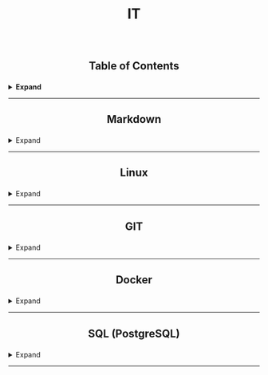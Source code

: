 # <p align="center">IT</p>

<!-- Comment method 1 -->
[//]: # (Comment method 2 - the preferable one. + insert empty string before)
[//]: <> (Comment method 3)
[//]: # "Comment method 4"



</br>

## <p align="center">Table of Contents</p>
<details>
  <summary><b>Expand</b></summary>  

- __[Markdown](#markdown)__
<!--  - [Links](#markdown.links)
-->
- __[Linux](#linux)__
<!--  - [Commands](#linux.commands)
  - [Links](#linux.links)
-->
- __[GIT](#git)__
<!--  - [Installation](#git.install)
  - [Commands](#git.commands)
  - [Workflow](#git.workflow)
  - [Links](#git.links)
-->
- __[Docker](#docker)__
<!--  - [Installation](#docker.install)
  - [Commands](#docker.commands)
  - [Workflow](#docker.workflow)
  - [Links](#docker.links)
-->
- __[SQL (PostgreSQL)](#postgres)__
<!--  - [Installation](#postgres.install)
  - [Commands](#postgres.commands)
  - [Workflow](#postgres.workflow)
  - [Links](#postgres.links)
-->

</br>
</details>

--------------------------------------------------------------------------------

## <p align="center">Markdown</p><a name="markdown"></a>
<details>
  <summary>Expand</summary>  
  
  - [Syntax](#markdown.syntax)  
  - [Links](#markdown.links)  
  



</br>

### Syntax <a name="markdown.syntax"></a>





</br>

### Links <a name="markdown.links"></a>





</br>
</details>

--------------------------------------------------------------------------------

## <p align="center">Linux</p><a name="linux"></a>
<details>
  <summary>Expand</summary>  
  
  - [Commands](#linux.commands)
  - [Links](#linux.links)

  

</br>

### Commands <a name="linux.commands"></a>




</br>

### Links <a name="linux.links"></a>





</br>
</details>

--------------------------------------------------------------------------------

## <p align="center">GIT</p> <a name="git"></a>
<details>
  <summary>Expand</summary>  
  
  - [Installation](#git.install)
  - [Commands](#git.commands)
  - [Workflow](#git.workflow)
  - [Links](#git.links)



</br>

### Installation <a name="git.install"></a>



</br>

### Commands <a name="git.commands"></a>



</br>

### Workflow <a name="git.workflow"></a>




</br>

### Links <a name="git.links"></a>






</br>
</details>

--------------------------------------------------------------------------------

## <p align="center">Docker</p> <a name="docker"></a>
<details>
  <summary>Expand</summary>  

  - [Installation](#docker.install)
  - [Commands](#docker.commands)
  - [Workflow](#docker.workflow)
  - [Links](#docker.links)

  

</br>

### Installation <a name="docker.install"></a>  
  
__1. Set up the repository__  
  
1.1. Update the apt package index, and install packages to allow apt to use a repository over HTTPS:
  ```
  $ sudo apt update
  $ sudo apt install apt-transport-https ca-certificates curl gnupg-agent software-properties-common
  ```  
1.2. Add Docker’s official GPG key:  
  ```
  $ curl -fsSL https://download.docker.com/linux/ubuntu/gpg | sudo apt-key add -  
  OK
  ```  
1.3. Verify that you now have the key with the fingerprint 9DC8 5822 9FC7 DD38 854A  E2D8 8D81 803C 0EBF CD88, by searching for the last 8 characters of the fingerprint:  
  ```
  $ sudo apt-key fingerprint 0EBFCD88
  pub   rsa4096 2017-02-22 [SCEA]
        9DC8 5822 9FC7 DD38 854A  E2D8 8D81 803C 0EBF CD88
  uid           [ unknown] Docker Release (CE deb) <docker@docker.com>
  sub   rsa4096 2017-02-22 [S]
  ```  
1.4. Set up the stable repository:  
  ```
  $ sudo add-apt-repository "deb [arch=amd64] https://download.docker.com/linux/ubuntu $(lsb_release -cs) stable"
  ```  
  
__2. Install Docker Engine__  
  
2.1. Update the apt package index, and install the latest version of Docker Engine and containerd:
  ```
  $ sudo apt update
  $ sudo apt install docker-ce docker-ce-cli containerd.io
  ```  
2.2. Verify that Docker Engine is installed correctly by running the hello-world image:  
  ```
  $ sudo docker run hello-world  
  Unable to find image 'hello-world:latest' locally
  latest: Pulling from library/hello-world
  0e03bdcc26d7: Pull complete 
  Digest: sha256:e7c70bb24b462baa86c102610182e3efcb12a04854e8c582838d92970a09f323
  Status: Downloaded newer image for hello-world:latest

  Hello from Docker!
  This message shows that your installation appears to be working correctly.
  ...
  ```  
  
__3. Post-installation steps__  
  
3.1. Manage Docker as a non-root user:  
The Docker daemon binds to a Unix socket instead of a TCP port. By default that Unix socket is owned by the user `root` and other users can only access it using `sudo`. The Docker daemon always runs as the `root` user.  
If you don’t want to preface the `docker` command with `sudo`, create a Unix group called `docker` and add users to it. When the Docker daemon starts, it creates a Unix socket accessible by members of the `docker` group.  
  
Create a `docker` group, and add your user to the `docker` group:  
  ```
  $ sudo groupadd docker
  $ sudo usermod -aG docker $USER
  ```  
Log out and log in, so that your group membership is re-evaluated. Or run the following command to activate the changes to groups:  
  ```
  $ newgrp docker
  ```  
Verify that you can run docker commands without sudo:  
  ```
  $ docker run hello-world
  Hello from Docker!
  This message shows that your installation appears to be working correctly.
  ...
  ```  
  
3.2. Configure Docker to start on boot:  
   ```
  $ sudo systemctl enable docker
  ```  




</br>

### Commands <a name="docker.commands" ></a>  <a href="https://docs.docker.com/engine/reference/commandline/docker/" target="_blank"> (documentation)</a>  
  
- check the version:  
`$ docker --version`  
- create and run container from an image:  
`$ docker run [OPTIONS] IMAGE [COMMAND] [ARG...]`  
- manage images:  
`$ docker image COMMAND`  
  - list images:  
  `$ docker image ls`  
  - build an image from docker file:  
  `$ docker image build`  
  - pull an image from registry:  
  `$ docker image pull`  
  - push an image to registry:  
  `$ docker image push`  
  - remove image:  
  `$ docker image rm`  
- manage containers:  
`$ docker container COMMAND`  
  - list containers:  
  `$ docker container ls`  
  - start container:  
  `$ docker container start`  
  - stop container:  
  `$ docker container stop`  
  - remove container:  
  `$ docker container rm`  
- list containers:  
`$ docker ps [OPTIONS]`  
  - list all:  
  `$ docker ps -a`  
- remove container:  
`$ docker rm [OPTIONS] CONTAINER`  
- remove image:  
`$ docker rmi [OPTIONS] IMAGE`  
- stop running container:  
`$ docker stop [OPTIONS] CONTAINER`  
- start stopped container:  
`$ docker start [OPTIONS] CONTAINER`  



</br>

### Workflow <a name="docker.workflow"></a>




  
</br>

### Links <a name="docker.links"></a>
- <a href="https://docs.docker.com/" target="_blank">docs.docker.com</a> - official site






</br>
</details>

--------------------------------------------------------------------------------

## <p align="center">SQL (PostgreSQL)</p> <a name="postgres"></a>
<details>
  <summary>Expand</summary>  

  - [Installation](#postgres.install)
  - [Commands](#postgres.commands)
  - [Workflow](#postgres.workflow)
  - [Links](#postgres.links)

  

</br>

### Installation <a name="postgres.install"></a>  
  
__1. Set up the repository__  
  
1.1. Create the repository configuration file:  
  ```
  $ sudo sh -c 'echo "deb http://apt.postgresql.org/pub/repos/apt $(lsb_release -cs)-pgdg main" > /etc/apt/sources.list.d/pgdg.list'
  ```  
1.2. Import the repository signing key:  
  ```
  $ wget --quiet -O - https://www.postgresql.org/media/keys/ACCC4CF8.asc | sudo apt-key add -
  ```  
  
__2. Install__  
  
2.1. Update the apt package index:  
  ```
  $ sudo apt update
  ```  
2.2. Install server, client, contributor extensions, pgadmin:  
  ```
  $ sudo apt install postgresql postgresql-client psotgresql-contrib pgadmin4 pgadmin4-apache2
  ```  
  
__3. Post-installation steps__  
  
3.1. Server configuration:  

Check if server is listening for incoming connection on port 5432:  
  ```
  $ ss -nlt
  State       Recv-Q        Send-Q        Local Address:Port        Peer Address:Port       Process       
  LISTEN      0             5                 127.0.0.1:631             0.0.0.0:*       
  LISTEN      0             244               127.0.0.1:5432            0.0.0.0:*       
  ...
  ```  
  
By default, PostgreSQL Server will start up automatically each time system boots. To disable start on boot:  
  ```
  $ sudo systemctl disable postgresql
  ```  
  To enable start on boot:  
  ```
  $ sudo systemctl enable postgresql
  ```  
  
By default, PostgreSQL Server only listens on local loopback interface `127.0.0.1`.  
To change IP adress(es):  
- modify file `/etc/postgresql/13/main/postgresql.conf`:  
  - in section `CONNECTIONS AND AUTHENTICATION` uncomment and appropriately modify line `listen_addresses = ` ('listen_addresses = * ' for all IPs)  
  - save file and restart postgreSQL:  
    ```
    $ sudo systemctl restart postgresql
    ```  
- modify file `/etc/postgresql/13/main/pg_hba.conf` which will allow incoming client connections to all databases and users:  
  - add line `host    all    all    0.0.0.0/0  md5` (to open all IPs):  
    ```
    $ sudo bash -c "echo host    all          all            0.0.0.0/0  md5 >> /etc/postgresql/13/main/pg_hba.conf"
    ```  
- open port 5432 in firewall to any incoming TCP traffic:  
  ```
  $ sudo ufw allow from any to any port 5432 proto tcp
  Rule added
  Rule added (v6)
  ```  
  
Set PostgresqL user password:  
  ```
  $ sudo passwd postgres
  ```  
  
Access PostgreSQL shell:  
  ```
  $ sudo su -l postgres
  $ psql
  ```  
  or, alternatively:  
  ```
  $ sudo -u postgres psql
  ```  




Connect to remote server:  
```
$ psql -h postgre-server -U postgre-user
```


PGADMIN:
If you have UFW firewall configured, allow http and https traffic.

$ sudo ufw allow http
$ sudo ufw allow https
Open your browser and http://[ServerIP_or_domain]/pgadmin4.


</br>

### Commands <a name="postgres.commands"></a>  
  
__1. Server shell commands__  
  
- stop server:  
`$ sudo systemctl stop postgresql`  
- start server:  
`$ sudo systemctl start postgresql`  
- restert server:  
`$ sudo systemctl restart postgresql`  
- disable start server on boot:  
`$ sudo systemctl disable postgresql`  
- enable start server on boot:  
`$ sudo systemctl enable postgresql`  





</br>

### Workflow <a name="postgres.workflow"></a>




</br>

### Links <a name="postgres.links"></a>







</br>
</details>

--------------------------------------------------------------------------------



